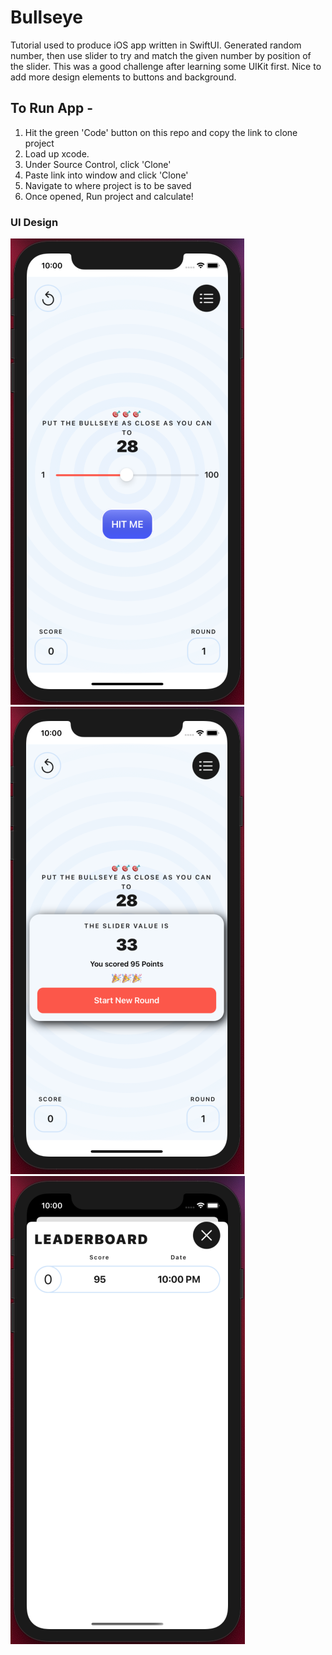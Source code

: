 # Bullseye
Tutorial used to produce iOS app written in SwiftUI. Generated random number, then use slider to try and match the given number by position of the slider.
This was a good challenge after learning some UIKit first. Nice to add more design elements to buttons and background.

## To Run App - 

1. Hit the green 'Code' button on this repo and copy the link to clone project
2. Load up xcode.
3. Under Source Control, click 'Clone'
4. Paste link into window and click 'Clone'
5. Navigate to where project is to be saved
6. Once opened, Run project and calculate!

### UI Design

![](images/UIDesign.png)       ![](images/UIPopUp.png)         ![](images/leaderboard.png)
